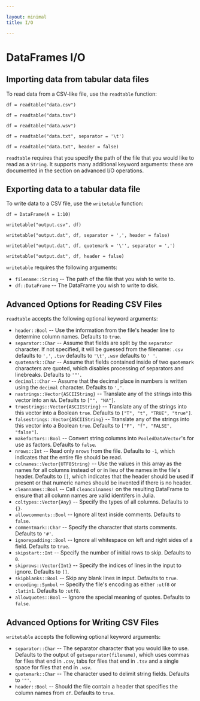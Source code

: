 ```yaml
---

layout: minimal
title: I/O

---
```


# DataFrames I/O

## Importing data from tabular data files

To read data from a CSV-like file, use the `readtable` function:

	df = readtable("data.csv")

	df = readtable("data.tsv")

	df = readtable("data.wsv")

	df = readtable("data.txt", separator = '\t')

	df = readtable("data.txt", header = false)

`readtable` requires that you specify the path of the file that you would like to read as a `String`. It supports many additional keyword arguments: these are documented in the section on advanced I/O operations.

## Exporting data to a tabular data file

To write data to a CSV file, use the `writetable` function:

	df = DataFrame(A = 1:10)

	writetable("output.csv", df)

	writetable("output.dat", df, separator = ',', header = false)

	writetable("output.dat", df, quotemark = '\'', separator = ',')

	writetable("output.dat", df, header = false)

`writetable` requires the following arguments:

* `filename::String` -- The path of the file that you wish to write to.
* `df::DataFrame` -- The DataFrame you wish to write to disk.

## Advanced Options for Reading CSV Files

`readtable` accepts the following optional keyword arguments:

* `header::Bool` -- Use the information from the file's header line to determine column names. Defaults to `true`.
* `separator::Char` -- Assume that fields are split by the `separator` character. If not specified, it will be guessed from the filename: `.csv` defaults to `','`, `.tsv` defaults to `'\t'`, `.wsv` defaults to `' '`.
* `quotemark::Char` -- Assume that fields contained inside of two `quotemark` characters are quoted, which disables processing of separators and linebreaks. Defaults to `'"'`.
* `decimal::Char` -- Assume that the decimal place in numbers is written using the `decimal` character. Defaults to `','`.
* `nastrings::Vector{ASCIIString}` -- Translate any of the strings into this vector into an `NA`. Defaults to `["", "NA"]`.
* `truestrings::Vector{ASCIIString}` -- Translate any of the strings into this vector into a Boolean `true`. Defaults to `["T", "t", "TRUE", "true"]`.
* `falsestrings::Vector{ASCIIString}` -- Translate any of the strings into this vector into a Boolean `true`. Defaults to `["F", "f", "FALSE", "false"]`.
* `makefactors::Bool` -- Convert string columns into `PooledDataVector`'s for use as factors. Defaults to `false`.
* `nrows::Int` -- Read only `nrows` from the file. Defaults to `-1`, which indicates that the entire file should be read.
* `colnames::Vector{UTF8String}` -- Use the values in this array as the names for all columns instead of or in lieu of the names in the file's header. Defaults to `[]`, which indicates that the header should be used if present or that numeric names should be invented if there is no header.
* `cleannames::Bool` -- Call `cleancolnames!` on the resulting DataFrame to ensure that all column names are valid identifers in Julia.
* `coltypes::Vector{Any}` -- Specify the types of all columns. Defaults to `{}`.
* `allowcomments::Bool` -- Ignore all text inside comments. Defaults to `false`.
* `commentmark::Char` -- Specify the character that starts comments. Defaults to `'#'`.
* `ignorepadding::Bool` -- Ignore all whitespace on left and right sides of a field. Defaults to `true`.
* `skipstart::Int` -- Specify the number of initial rows to skip. Defaults to `0`.
* `skiprows::Vector{Int}` -- Specify the indices of lines in the input to ignore. Defaults to `[]`.
* `skipblanks::Bool` -- Skip any blank lines in input. Defaults to `true`.
* `encoding::Symbol` -- Specify the file's encoding as either `:utf8` or `:latin1`. Defaults to `:utf8`.
* `allowquotes::Bool` -- Ignore the special meaning of quotes. Defaults to `false`.

## Advanced Options for Writing CSV Files

`writetable` accepts the following optional keyword arguments:

* `separator::Char` -- The separator character that you would like to use. Defaults to the output of `getseparator(filename)`, which uses commas for files that end in `.csv`, tabs for files that end in `.tsv` and a single space for files that end in `.wsv`.
* `quotemark::Char` -- The character used to delimit string fields. Defaults to `'"'`.
* `header::Bool` -- Should the file contain a header that specifies the column names from `df`. Defaults to `true`.
